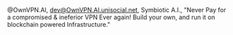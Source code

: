 @OwnVPN.AI, dev@OwnVPN.AI.unisocial.net, Symbiotic A.I., "Never Pay for a compromised & ineferior VPN Ever again! Build your own, and run it on blockchain powered Infrastructure." 
